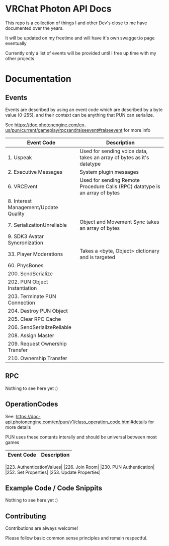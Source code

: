 
# VRChat Photon API Docs

This repo is a collection of things I and other Dev's close to me have documented over the years.

It will be updated on my freetime and will have it's own swagger.io page eventually

Currently only a list of events will be provided until I free up time with my other projects

# Documentation
## Events
Events are described by using an event code which are described by a byte value (0-255), and their context can be anything that PUN can serialize.

See https://doc.photonengine.com/en-us/pun/current/gameplay/rpcsandraiseevent#raiseevent for more info


| Event Code      | Description |
| ----------- | ----------- |
| 1. Uspeak      | Used for sending voice data,  takes an array of bytes as it's datatype       |
|2. Executive Messages  |  System plugin messages
|6. VRCEvent|Used for sending Remote Procedure Calls (RPC) datatype is an array of bytes|
|8. Interest Management/Update Quality|
|7. SerializationUnreliable|Object and Movement Sync takes an array of bytes |
|9. SDK3 Avatar Syncronization
|33. Player Moderations|Takes a <byte, Object> dictionary and is targeted|
|60. PhysBones |
|200. SendSerialize|
|202. PUN Object Instantiation|
|203. Terminate PUN Connection|
|204. Destroy PUN Object |
|205. Clear RPC Cache|
|206. SendSerializeReliable|
|208. Assign Master|
|209. Request Ownership Transfer|
|210. Ownership Transfer|




## RPC

Nothing to see here yet :)

## OperationCodes

See: https://doc-api.photonengine.com/en/pun/v1/class_operation_code.html#details for more details

PUN uses these contants interally and should be universal between most games

| Event Code      | Description |
| ----------- | ----------- |

|223. AuthenticationValues|
|226. Join Room|
|230. PUN Authentication|
|252. Set Properties|
|253. Update Properties|

## Example Code / Code Snippits
Nothing to see here yet :)



        



## Contributing

Contributions are always welcome!


Please follow basic common sense principles and remain respectful.


